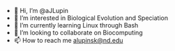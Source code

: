 - 👋 Hi, I’m @aJLupin
- 👀 I’m interested in Biological Evolution and Speciation
- 🌱 I’m currently learning Linux through Bash
- 💞️ I’m looking to collaborate on Biocomputing 
- 📫 How to reach me alupinsk@nd.edu

<!---
aJLupin/aJLupin is a ✨ special ✨ repository because its `README.md` (this file) appears on your GitHub profile.
You can click the Preview link to take a look at your changes.
--->
